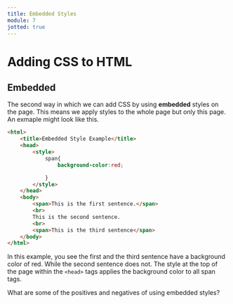 ```yaml
---
title: Embedded Styles
module: 7
jotted: true
---
```


# Adding CSS to HTML

## Embedded

The second way in which we can add CSS by using **embedded** styles on the page.  This means we apply styles to the whole page but only this page.  An exmaple might look like this.

```html
<html>
    <title>Embedded Style Example</title>
    <head>
        <style>
            span{
                background-color:red;

            }
        </style>
    </head>
    <body>
        <span>This is the first sentence.</span>
        <br>
        This is the second sentence.
        <br>
        <span>This is the third sentence</span>
    </body>
</html>
```
In this example, you see the first and the third sentence have a background color of red. While the second sentence does not.  The style at the top of the page within the `<head>` tags applies the background color to all span tags.

What are some of the positives and negatives of using embedded styles?

<!-- video -->